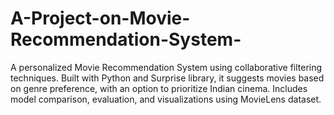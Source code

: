 # A-Project-on-Movie-Recommendation-System-
A personalized Movie Recommendation System using collaborative filtering techniques. Built with Python and Surprise library, it suggests movies based on genre preference, with an option to prioritize Indian cinema. Includes model comparison, evaluation, and visualizations using MovieLens dataset.
